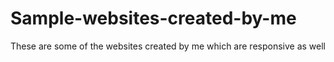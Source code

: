 # Sample-websites-created-by-me
These are some of the websites created by me which are responsive as well
